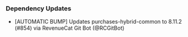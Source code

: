 ### Dependency Updates
* [AUTOMATIC BUMP] Updates purchases-hybrid-common to 8.11.2 (#854) via RevenueCat Git Bot (@RCGitBot)
